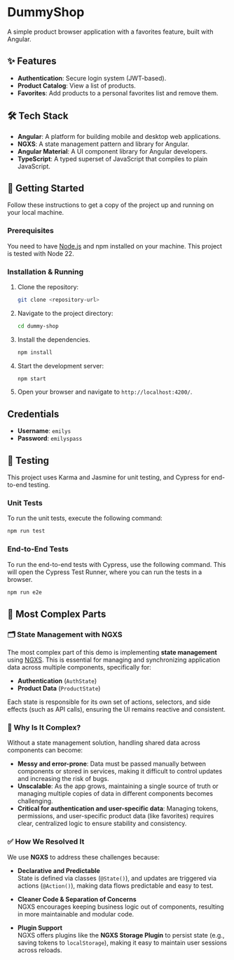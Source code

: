 # DummyShop

A simple product browser application with a favorites feature, built with Angular.

## ✨ Features

- **Authentication**: Secure login system (JWT-based).
- **Product Catalog**: View a list of products.
- **Favorites**: Add products to a personal favorites list and remove them.

## 🛠️ Tech Stack

- **Angular**: A platform for building mobile and desktop web applications.
- **NGXS**: A state management pattern and library for Angular.
- **Angular Material**: A UI component library for Angular developers.
- **TypeScript**: A typed superset of JavaScript that compiles to plain JavaScript.

## 🚀 Getting Started

Follow these instructions to get a copy of the project up and running on your local machine.

### Prerequisites

You need to have [Node.js](https://nodejs.org/) and npm installed on your machine. This project is tested with Node 22.

### Installation & Running

1.  Clone the repository:
    ```bash
    git clone <repository-url>
    ```
2.  Navigate to the project directory:
    ```bash
    cd dummy-shop
    ```
3.  Install the dependencies.
    ```bash
    npm install
    ```
4.  Start the development server:
    ```bash
    npm start
    ```
5.  Open your browser and navigate to `http://localhost:4200/`.

## Credentials

- **Username**: `emilys`
- **Password**: `emilyspass`

## 🧪 Testing

This project uses Karma and Jasmine for unit testing, and Cypress for end-to-end testing.

### Unit Tests

To run the unit tests, execute the following command:

```bash
npm run test
```

### End-to-End Tests

To run the end-to-end tests with Cypress, use the following command. This will open the Cypress Test Runner, where you can run the tests in a browser.

```bash
npm run e2e
```

## 🧩 Most Complex Parts

### 🗂️ State Management with NGXS

The most complex part of this demo is implementing **state management** using [NGXS](https://www.ngxs.io/). This is essential for managing and synchronizing application data across multiple components, specifically for:

- **Authentication** (`AuthState`)
- **Product Data** (`ProductState`)

Each state is responsible for its own set of actions, selectors, and side effects (such as API calls), ensuring the UI remains reactive and consistent.

### 🚩 Why Is It Complex?

Without a state management solution, handling shared data across components can become:

- **Messy and error-prone**: Data must be passed manually between components or stored in services, making it difficult to control updates and increasing the risk of bugs.
- **Unscalable**: As the app grows, maintaining a single source of truth or managing multiple copies of data in different components becomes challenging.
- **Critical for authentication and user-specific data**: Managing tokens, permissions, and user-specific product data (like favorites) requires clear, centralized logic to ensure stability and consistency.

### ✅ How We Resolved It

We use **NGXS** to address these challenges because:

- **Declarative and Predictable**  
   State is defined via classes (`@State()`), and updates are triggered via actions (`@Action()`), making data flows predictable and easy to test.

- **Cleaner Code & Separation of Concerns**  
   NGXS encourages keeping business logic out of components, resulting in more maintainable and modular code.

- **Plugin Support**  
   NGXS offers plugins like the **NGXS Storage Plugin** to persist state (e.g., saving tokens to `localStorage`), making it easy to maintain user sessions across reloads.
